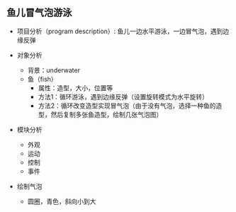
## 鱼儿冒气泡游泳
* 项目分析（program description）: 鱼儿一边水平游泳，一边冒气泡，遇到边缘反弹

* 对象分析
    * 背景：underwater
    * 鱼（fish）
        * 属性：造型，大小，位置等
        * 方法1：循环游泳，遇到边缘反弹（设置旋转模式为水平旋转）
        * 方法2：循环改变造型实现冒气泡（由于没有气泡，选择一种鱼的造型，然后复制多张鱼造型，绘制几张气泡图）

* 模块分析
    * 外观
    * 运动
    * 控制
    * 事件

* 绘制气泡
    * 圆圈，青色，斜向小到大
